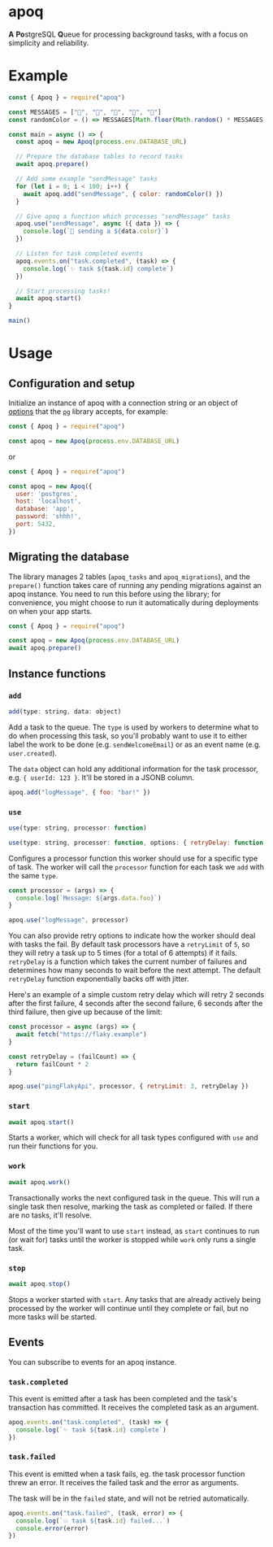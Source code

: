 # apoq

**A** **Po**stgreSQL **Q**ueue for processing background tasks, with a focus on simplicity and reliability.

# Example

```js
const { Apoq } = require("apoq")

const MESSAGES = ["💖", "🧡", "💛", "💚", "💙"]
const randomColor = () => MESSAGES[Math.floor(Math.random() * MESSAGES.length)]

const main = async () => {
  const apoq = new Apoq(process.env.DATABASE_URL)

  // Prepare the database tables to record tasks
  await apoq.prepare()

  // Add some example "sendMessage" tasks
  for (let i = 0; i < 100; i++) {
    await apoq.add("sendMessage", { color: randomColor() })
  }

  // Give apoq a function which processes "sendMessage" tasks
  apoq.use("sendMessage", async ({ data }) => {
    console.log(`📧 sending a ${data.color}`)
  })

  // Listen for task completed events
  apoq.events.on("task.completed", (task) => {
    console.log(`✨ task ${task.id} complete`)
  })

  // Start processing tasks!
  await apoq.start()
}

main()
```

# Usage

## Configuration and setup

Initialize an instance of apoq with a connection string or an object of [options](https://node-postgres.com/features/connecting#programmatic) that the [`pg`](https://node-postgres.com) library accepts, for example:

```js
const { Apoq } = require("apoq")

const apoq = new Apoq(process.env.DATABASE_URL)
```

or

```js
const { Apoq } = require("apoq")

const apoq = new Apoq({
  user: 'postgres',
  host: 'localhost',
  database: 'app',
  password: 'shhh!',
  port: 5432,
})
```

## Migrating the database

The library manages 2 tables (`apoq_tasks` and `apoq_migrations`), and the `prepare()` function takes care of running any pending migrations against an apoq instance. You need to run this before using the library; for convenience, you might choose to run it automatically during deployments on when your app starts.

```js
const { Apoq } = require("apoq")

const apoq = new Apoq(process.env.DATABASE_URL)
await apoq.prepare()
```

## Instance functions

### `add`
```js
add(type: string, data: object)
```

Add a task to the queue. The `type` is used by workers to determine what to do when processing this task, so you'll probably want to use it to either label the work to be done (e.g. `sendWelcomeEmail`) or as an event name (e.g. `user.created`).

The `data` object can hold any additional information for the task processor, e.g. `{ userId: 123 }`. It'll be stored in a JSONB column.

```js
apoq.add("logMessage", { foo: "bar!" })
```

### `use`
```js
use(type: string, processor: function)

use(type: string, processor: function, options: { retryDelay: function, retryLimit: number })
```

Configures a processor function this worker should use for a specific type of task. The worker will call the `processor` function for each task we `add` with the same `type`.

```js
const processor = (args) => {
  console.log(`Message: ${args.data.foo}`)
}

apoq.use("logMessage", processor)
```

You can also provide retry options to indicate how the worker should deal with tasks the fail. By default task processors have a `retryLimit` of `5`, so they will retry a task up to 5 times (for a total of 6 attempts) if it fails. `retryDelay` is a function which takes the current number of failures and determines how many seconds to wait before the next attempt. The default `retryDelay` function exponentially backs off with jitter.

Here's an example of a simple custom retry delay which will retry 2 seconds after the first failure, 4 seconds after the second failure, 6 seconds after the third failure, then give up because of the limit:

```js
const processor = async (args) => {
  await fetch("https://flaky.example")
}

const retryDelay = (failCount) => {
  return failCount * 2
}

apog.use("pingFlakyApi", processor, { retryLimit: 3, retryDelay })
```

### `start`
```js
await apoq.start()
```

Starts a worker, which will check for all task types configured with `use` and run their functions for you.

### `work`
```js
await apoq.work()
```

Transactionally works the next configured task in the queue. This will run a single task then resolve, marking the task as completed or failed. If there are no tasks, it'll resolve.

Most of the time you'll want to use `start` instead, as `start` continues to run (or wait for) tasks until the worker is stopped while `work` only runs a single task.

### `stop`
```js
await apoq.stop()
```

Stops a worker started with `start`. Any tasks that are already actively being processed by the worker will continue until they complete or fail, but no more tasks will be started.

## Events

You can subscribe to events for an apoq instance.

### `task.completed`

This event is emitted after a task has been completed and the task's transaction has committed. It receives the completed task as an argument.

```js
apoq.events.on("task.completed", (task) => {
  console.log(`✨ task ${task.id} complete`)
})
```

### `task.failed`

This event is emitted when a task fails, eg. the task processor function threw an error. It receives the failed task and the error as arguments.

The task will be in the `failed` state, and will not be retried automatically.

```js
apoq.events.on("task.failed", (task, error) => {
  console.log(`💥 task ${task.id} failed...`)
  console.error(error)
})
```
